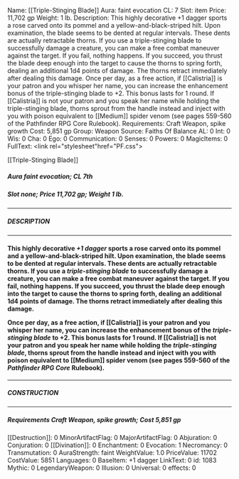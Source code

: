 Name: [[Triple-Stinging Blade]]
Aura: faint evocation
CL: 7
Slot: item
Price: 11,702 gp
Weight: 1 lb.
Description: This highly decorative +1 dagger sports a rose carved onto its pommel and a yellow-and-black-striped hilt. Upon examination, the blade seems to be dented at regular intervals. These dents are actually retractable thorns. If you use a triple-stinging blade to successfully damage a creature, you can make a free combat maneuver against the target. If you fail, nothing happens. If you succeed, you thrust the blade deep enough into the target to cause the thorns to spring forth, dealing an additional 1d4 points of damage. The thorns retract immediately after dealing this damage. Once per day, as a free action, if [[Calistria]] is your patron and you whisper her name, you can increase the enhancement bonus of the triple-stinging blade to +2. This bonus lasts for 1 round. If [[Calistria]] is not your patron and you speak her name while holding the triple-stinging blade, thorns sprout from the handle instead and inject with you with poison equivalent to [[Medium]] spider venom (see pages 559-560 of the Pathfinder RPG Core Rulebook).
Requirements: Craft Weapon, spike growth
Cost: 5,851 gp
Group: Weapon
Source: Faiths Of Balance
AL: 0
Int: 0
Wis: 0
Cha: 0
Ego: 0
Communication: 0
Senses: 0
Powers: 0
MagicItems: 0
FullText: <link rel="stylesheet"href="PF.css"><div class="heading"><p class="alignleft">[[Triple-Stinging Blade]]</p><div style="clear: both;"></div></div><div><h5><b>Aura </b>faint evocation; <b>CL </b>7th</h5><h5><b>Slot </b>none; <b>Price </b>11,702 gp; <b>Weight </b>1 lb.</h5></div><hr/><div><h5><b>DESCRIPTION</b></h5></div><hr/><div><h4><p>This highly decorative <i>+1 dagger</i> sports a rose carved onto its pommel and a yellow-and-black-striped hilt. Upon examination, the blade seems to be dented at regular intervals. These dents are actually retractable thorns. If you use a <i>triple-stinging blade</i> to successfully damage a creature, you can make a free combat maneuver against the target. If you fail, nothing happens. If you succeed, you thrust the blade deep enough into the target to cause the thorns to spring forth, dealing an additional 1d4 points of damage. The thorns retract immediately after dealing this damage.</p><p>Once per day, as a free action, if [[Calistria]] is your patron and you whisper her name, you can increase the enhancement bonus of the <i>triple-stinging blade</i> to +2. This bonus lasts for 1 round. If [[Calistria]] is not your patron and you speak her name while holding the <i>triple-stinging blade</i>, thorns sprout from the handle instead and inject with you with poison equivalent to [[Medium]] spider venom (see pages 559-560 of the <i>Pathfinder RPG Core</i> Rulebook).</p></h4></div><hr/><div><h5><b>CONSTRUCTION</b></h5></div><hr/><div><h5><b>Requirements </b>Craft Weapon, <i>spike growth</i>; <b>Cost </b>5,851 gp</h5></div>
[[Destruction]]: 0
MinorArtifactFlag: 0
MajorArtifactFlag: 0
Abjuration: 0
Conjuration: 0
[[Divination]]: 0
Enchantment: 0
Evocation: 1
Necromancy: 0
Transmutation: 0
AuraStrength: faint
WeightValue: 1.0
PriceValue: 11702
CostValue: 5851
Languages: 0
BaseItem: +1 dagger
LinkText: 0
id: 1083
Mythic: 0
LegendaryWeapon: 0
Illusion: 0
Universal: 0
effects: 0
